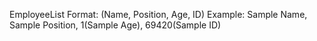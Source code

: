 EmployeeList Format:
(Name, Position, Age, ID)
Example:
Sample Name, Sample Position, 1(Sample Age), 69420(Sample ID)
